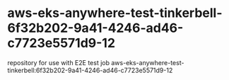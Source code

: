 # aws-eks-anywhere-test-tinkerbell-6f32b202-9a41-4246-ad46-c7723e5571d9-12
repository for use with E2E test job aws-eks-anywhere-test-tinkerbell:6f32b202-9a41-4246-ad46-c7723e5571d9-12
